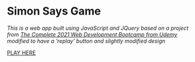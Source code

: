 # Simon Says Game

_This is a web app built using JavaScript and JQuery based on a project from [The Complete 2021 Web Development Bootcamp from Udemy](https://www.udemy.com/share/101qYwAEEYeVpVTXgB/) modified to have a 'replay' button and slightly modified design_

[PLAY HERE]()
